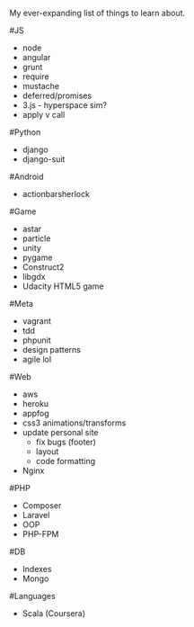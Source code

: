 My ever-expanding list of things to learn about.

#JS
- node
- angular
- grunt
- require
- mustache
- deferred/promises
- 3.js - hyperspace sim?
- apply v call

#Python
- django
- django-suit

#Android
- actionbarsherlock

#Game
- astar
- particle
- unity
- pygame
- Construct2
- libgdx
- Udacity HTML5 game

#Meta
- vagrant
- tdd
- phpunit
- design patterns
- agile lol

#Web
- aws
- heroku
- appfog
- css3 animations/transforms
- update personal site
    - fix bugs (footer)
    - layout
    - code formatting
- Nginx

#PHP
- Composer
- Laravel
- OOP
- PHP-FPM

#DB
- Indexes
- Mongo

#Languages
- Scala (Coursera)
